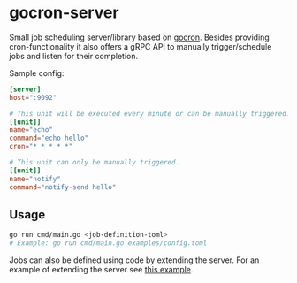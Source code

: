 # gocron-server
Small job scheduling server/library based on [gocron](https://github.com/go-co-op/gocron). Besides providing cron-functionality it also offers a gRPC API to manually trigger/schedule jobs and listen for their completion.

Sample config:
```toml
[server]
host=":9092"

# This unit will be executed every minute or can be manually triggered.
[[unit]]
name="echo"
command="echo hello"
cron="* * * * *"

# This unit can only be manually triggered.
[[unit]]
name="notify"
command="notify-send hello"
```

## Usage
```sh
go run cmd/main.go <job-definition-toml>
# Example: go run cmd/main.go examples/config.toml
```

Jobs can also be defined using code by extending the server. For an example of extending the server see [this example](./examples/counter.go).

